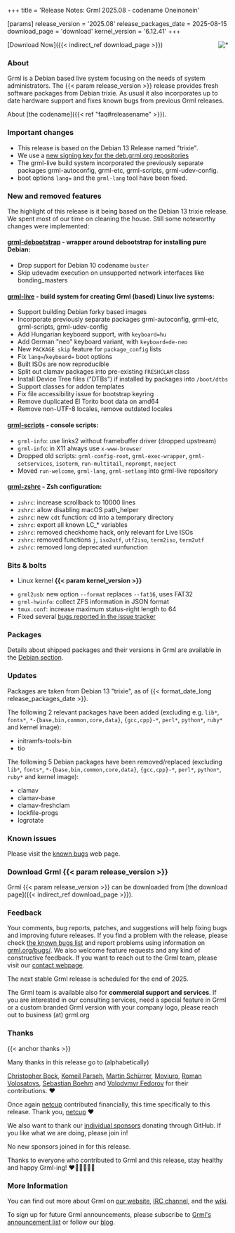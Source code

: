 +++
title = 'Release Notes: Grml 2025.08 - codename Oneinonein'

[params]
release_version = '2025.08'
release_packages_date = 2025-08-15
download_page = 'download'
kernel_version = '6.12.41'
+++

<a href="/screenshots/"><img align="right" style="margin-left: 20px; border: 0" src="/screenshots/grml_2025.08.jpg" alt="*" /></a>

[Download Now]({{< indirect_ref download_page >}})

### About

Grml is a Debian based live system focusing on the needs of system administrators.
The {{< param release_version >}} release provides fresh software packages from Debian trixie.
As usual it also incorporates up to date hardware support and fixes known bugs from previous Grml releases.

About [the codename]({{< ref "faq#releasename" >}}).

### Important changes

* This release is based on the Debian 13 Release named "trixie".
* We use a [new signing key for the deb.grml.org repositories](https://blog.grml.org/archives/422-Repository-signing-key-transition.html)
* The grml-live build system incorporated the previously separate packages grml-autoconfig, grml-etc, grml-scripts, grml-udev-config.
* boot options `lang=` and the `grml-lang` tool have been fixed.

### New and removed features

The highlight of this release is it being based on the Debian 13 trixie release. We spent most of our time on cleaning the house. Still some noteworthy changes were implemented:

#### [grml-debootstrap](https://github.com/grml/grml-debootstrap/) - wrapper around debootstrap for installing pure Debian:

* Drop support for Debian 10 codename `buster`
* Skip udevadm execution on unsupported network interfaces like bonding_masters

#### [grml-live](https://github.com/grml/grml-live/) - build system for creating Grml (based) Linux live systems:

* Support building Debian forky based images
* Incorporate previously separate packages grml-autoconfig, grml-etc, grml-scripts, grml-udev-config
* Add Hungarian keyboard support, with `keyboard=hu`
* Add German "neo" keyboard variant, with `keyboard=de-neo`
* New `PACKAGE skip` feature for `package_config` lists
* Fix `lang=`/`keyboard=` boot options
* Built ISOs are now reproducible
* Split out clamav packages into pre-existing `FRESHCLAM` class
* Install Device Tree files ("DTBs") if installed by packages into `/boot/dtbs`
* Support classes for addon templates
* Fix file accessibility issue for bootstrap keyring
* Remove duplicated El Torito boot data on amd64
* Remove non-UTF-8 locales, remove outdated locales

#### [grml-scripts](https://github.com/grml/grml-scripts) - console scripts:

* `grml-info`: use links2 without framebuffer driver (dropped upstream)
* `grml-info`: in X11 always use `x-www-browser`
* Dropped old scripts: `grml-config-root`, `grml-exec-wrapper`, `grml-setservices`, `isoterm`, `run-multitail`, `noprompt`, `noeject`
* Moved `run-welcome`, `grml-lang`, `grml-setlang` into grml-live repository

#### [grml-zshrc](/zsh/) - Zsh configuration:

* `zshrc`: increase scrollback to 10000 lines
* `zshrc`: allow disabling macOS path\_helper
* `zshrc`: new `cdt` function: cd into a temporary directory
* `zshrc`: export all known LC\_* variables
* `zshrc`: removed checkhome hack, only relevant for Live ISOs
* `zshrc`: removed functions `j`, `iso2utf`, `utf2iso`, `term2iso`, `term2utf`
* `zshrc`: removed long deprecated xunfunction

### Bits & bolts

* Linux kernel **{{< param kernel_version >}}**
<!-- misc -->
* `grml2usb`: new option `--format` replaces `--fat16`, uses FAT32
* `grml-hwinfo`: collect ZFS information in JSON format
* `tmux.conf`: increase maximum status-right length to 64
* Fixed several [bugs reported in the issue tracker](https://github.com/grml/grml/issues/)

### Packages

Details about shipped packages and their versions in Grml are available in the [Debian section](/files/#debian).

### Updates

Packages are taken from Debian 13 "trixie", as of {{< format_date_long release_packages_date >}}.

The following 2 relevant packages have been added (excluding e.g. `lib*`, `fonts*`, `*-{base,bin,common,core,data}`, `{gcc,cpp}-*`, `perl*`, `python*`, `ruby*` and kernel image):

* initramfs-tools-bin
* tio

The following 5 Debian packages have been removed/replaced (excluding `lib*`, `fonts*`, `*-{base,bin,common,core,data}`, `{gcc,cpp}-*`, `perl*`, `python*`, `ruby*` and kernel image):

* clamav
* clamav-base
* clamav-freshclam
* lockfile-progs
* logrotate

### Known issues

Please visit the [known bugs](/bugs/known/) web page.

### Download Grml {{< param release_version >}}

Grml {{< param release_version >}} can be downloaded from [the download page]({{< indirect_ref download_page >}}).

### Feedback

Your comments, bug reports, patches, and suggestions will help fixing bugs and improving future releases.
If you find a problem with the release, please check [the known bugs list](/bugs/known/) and report problems using information on [grml.org/bugs/](/bugs/).
We also welcome feature requests and any kind of constructive feedback.
If you want to reach out to the Grml team, please visit our [contact webpage](/contact/).

The next stable Grml release is scheduled for the end of 2025.

The Grml team is available also for **commercial support and services**.
If you are interested in our consulting services, need a special feature in Grml or a custom branded Grml version with your company logo, please reach out to business (at) grml.org

### Thanks
{{< anchor thanks >}}

Many thanks in this release go to (alphabetically)

[Christopher Bock](https://github.com/crpb),
[Komeil Parseh](https://github.com/mmdbalkhi),
[Martin Schürrer](https://github.com/MSch),
[Moviuro](https://github.com/moviuro),
[Roman Volosatovs](https://github.com/rvolosatovs),
[Sebastian Boehm](https://github.com/sometimesfood)
and
[Volodymyr Fedorov](https://github.com/lexxua)
for their contributions. ❤️

Once again [netcup](https://www.netcup.com/) contributed financially, this time specifically to this release. Thank you, [netcup](https://www.netcup.com/) ❤️

We also want to thank our [individual sponsors](https://github.com/sponsors/grml) donating through GitHub.
If you like what we are doing, please join in!

No new sponsors joined in for this release.

Thanks to everyone who contributed to Grml and this release, stay healthy and happy Grml-ing! ❤️🧡💛💚💙💜

### More Information

You can find out more about Grml on [our website](/), [IRC channel](/contact/#irc), and the [wiki](https://github.com/grml/grml/wiki).

To sign up for future Grml announcements, please subscribe to [Grml's announcement list](http://ml.grml.org/mailman/listinfo/grml-announce) or follow our [blog](https://blog.grml.org/).
